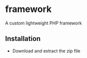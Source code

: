 # framework
A custom lightweight PHP framework

## Installation
* Download and extract the zip file
